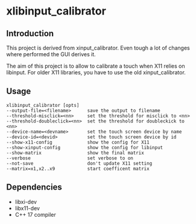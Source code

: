 # xlibinput_calibrator

## Introduction

This project is derived from xinput_calibrator. Even tough a lot of changes where performed the GUI derives it.

The aim of this project is to allow to calibrate a touch when X11 relies on libinput.
For older X11 libraries, you have to use the
old xinput_calibrator.

## Usage
```
xlibinput_calibrator [opts]
--output-file=<filename>      save the output to filename
--threshold-misclick=<nn>     set the threshold for misclick to <nn>
--threshold-doubleclick=<nn>  set the threshold for doubleckick to <nn>
--device-name=<devname>       set the touch screen device by name
--device-id=<devid>           set the touch screen device by id
--show-x11-config             show the config for X11
--show-xinput-config          show the config for libinput
--show-matrix                 show the final matrix
--verbose                     set verbose to on
--not-save                    don't update X11 setting
--matrix=x1,x2..x9            start coefficent matrix
```

## Dependencies
* libxi-dev
* libx11-dev
* C++ 17 compiler
